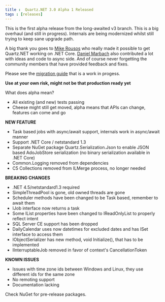```yaml
---
title :  Quartz.NET 3.0 Alpha 1 Released
tags : [releases]
---
```


This is the first alpha release from the long-awaited v3 branch. This is a big overhaul (and still in progress). Internals are being modernized whilst still trying to keep sane upgrade path.

A big thank you goes to [Mike Rousos](https://github.com/mjrousos) who really made it possible to get Quartz.NET working on .NET Core. [Daniel Marbach](https://github.com/danielmarbach) also contributed a lot with ideas and code to async side. And of course never forgetting the community members that have provided feedback and fixes.

Please see the [migration guide](/documentation/quartz-3.x/migration-guide.html) that is a work in progess.

**Use at your own risk, might not be that production ready yet**


What does alpha mean?

* All existing (and new) tests passing
* Cheese might still get moved, alpha means that APIs can change, features can come and go

__NEW FEATURE__

* Task based jobs with async/await support, internals work in async/await manner
* Support .NET Core / netstandard 1.3
* Separate NuGet package Quartz.Serialization.Json to enable JSON based AdoJobStore serialization (no binary serialization available in .NET  Core)
* Common.Logging removed from dependencies
* C5 Collections removed from ILMerge process, no longer needed

__BREAKING CHANGES__

* .NET 4.5/netstandard1.3 required
* SimpleThreadPool is gone, old owned threads are gone
* Scheduler methods have been changed to be Task based, remember to await them
* IJob interface now returns a task
* Some IList properties have been changed to IReadOnlyList to properly reflect intent
* SQL Server CE support has been dropped
* DailyCalendar uses now datetimes for excluded dates and has ISet interface to access them
* IObjectSerializer has new method, void Initialize(), that has to be implemented
* IInterruptableJob removed in favor of context's CancellationToken

__KNOWN ISSUES__

* Issues with time zone ids between Windows and Linux, they use different ids for the same zone
* No remoting support
* Documentation lacking

Check NuGet for pre-release packages.
